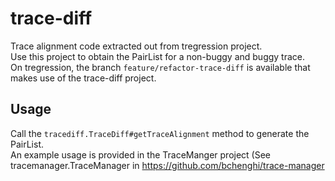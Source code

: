 # trace-diff
Trace alignment code extracted out from tregression project. <br/>
Use this project to obtain the PairList for a non-buggy and buggy trace.<br/>
On tregression, the branch `feature/refactor-trace-diff` is available that makes use of the trace-diff project.

## Usage
Call the `tracediff.TraceDiff#getTraceAlignment` method to generate the PairList.<br/>
An example usage is provided in the TraceManger project (See tracemanager.TraceManager in https://github.com/bchenghi/trace-manager
